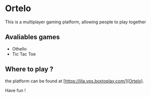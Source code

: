 # Ortelo

This is a multiplayer gaming platform, allowing people to play together

## Avaliables games
- Othello
- Tic Tac Toe

## Where to play ?
the platform can be found at [https://lila.vps.boxtoplay.com/](Ortelo).

Have fun !
